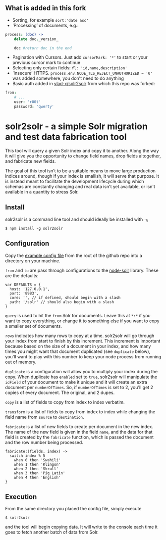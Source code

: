 ## What is added in this fork

* Sorting, for example `sort:'date asc'`
* ‘Processing’ of documents, e.g.:
```coffee
process: (doc) ->
    delete doc._version_

    doc #return doc in the end
```
* Pagination with Cursors. Just add `cursorMark: '*'` to start or your previous cursor mark to continue
* Selecting only certain fields: `fl: 'id,name,description'`
* ‘Insecure’ HTTPS. `process.env.NODE_TLS_REJECT_UNAUTHORIZED = '0'` was added somewhere, you don't need to do anything
* Basic auth added in [vlad-x/solr2solr](https://github.com/vlad-x/solr2solr) from which this repo was forked:
```coffee
from:
    # ...
    user: 'r00t'
    password: 'qwerty'
```

solr2solr - a simple Solr migration and test data fabrication tool
============

This tool will query a given Solr index and copy it to another.  Along the way it will give you the opportunity to change field names, drop fields altogether, and fabricate new fields.

The goal of this tool isn't to be a suitable means to move large production indices around, though if your index is smallish, it will serve that purpose.  It is instead meant to facilitate the development lifecycle during which schemas are constantly changing and real data isn't yet available, or isn't available in a quantity to stress Solr.

## Install

solr2solr is a command line tool and should ideally be installed with `-g`

    $ npm install -g solr2solr

## Configuration

  Copy the [example config file](https://github.com/dbashford/solr2solr/blob/master/config.coffee) from the root of the github repo into a directory on your machine.

`from` and `to` are pass through configurations to the [node-solr](https://github.com/gsf/node-solr) library.  These are the defaults:
```
var DEFAULTS = {
  host: '127.0.0.1',
  port: '8983',
  core: '', // if defined, should begin with a slash
  path: '/solr' // should also begin with a slash
}
```


`query` is used to hit the `from` Solr for documents.  Leave this at `*:*` if you want to copy everything, or change it to something else if you want to copy a smaller set of documents.

`rows` indicates how many rows to copy at a time.  solr2solr will go through your index from start to finish by this increment.  This increment is important because based on the size of a document in your index, and how many times you might want that document duplicated (see `duplicate` below), you'll want to play with this number to keep your node process from running out of memory.

`duplicate` is a configuration will allow you to multiply your index during the copy.  When duplicate has `enabled` set to `true`, solr2solr will manipulate the `idField` of your document to make it unique and it will create an extra document per `numberOfTimes`.  So, if `numberOfTimes` is set to 2, you'll get 2 copies of every document.  The original, and 2 dupes.

`copy` is a list of fields to copy from index to index verbatim.

`transform` is a list of fields to copy from index to index while changing the field name from `source` to `destination`.

`fabricate` is a list of new fields to create per document in the new index.  The name of the new field is given in the field `name`, and the data for that field is created by the `fabricate` function, which is passed the document and the row number being processed.
```
fabricate:(fields, index) ->
  switch index % 5
    when 0 then 'Swahili'
    when 1 then 'Klingon'
    when 2 then 'Skrull'
    when 3 then 'Pig Latin'
    when 4 then 'English'
}
```

## Execution

From the same directory you placed the config file, simply execute

    $ solr2solr

and the tool will begin copying data.  It will write to the console each time it goes to fetch another batch of data from Solr.
